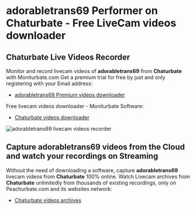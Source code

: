 # adorabletrans69 Performer on Chaturbate - Free LiveCam videos downloader

## Chaturbate Live Videos Recorder

Monitor and record livecam videos of **adorabletrans69** from **Chaturbate** with Moniturbate.com
Get a premium trial for free by just and only registering with your Email address:
* [adorabletrans69 Premium videos downloader](https://moniturbate.com/request-demo-licence-key.html)

Free livecam videos downloader - Moniturbate Software:
* [Chaturbate videos downloader](https://moniturbate.com/moniturbate-download-software.html)

![adorabletrans69 livecam videos recorder](https://peachurnet.com/templates/moniturbate-software.png)


## Capture adorabletrans69 videos from the Cloud and watch your recordings on Streaming

Without the need of downloading a software, capture **adorabletrans69** livecam videos from **Chaturbate** 100% online.
Watch Livecam archives from **Chaturbate** unlimitedly from thousands of existing recordings, only on Peachurbate.com and its websites network:
* [Chaturbate videos archives](https://peachurnet.com/)